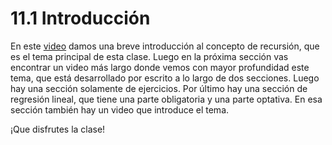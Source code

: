 # 11.1 Introducción

En este [video](https://youtu.be/7Vt8s0hz9go) damos una breve introducción al concepto de recursión, que es el tema principal de esta clase. Luego en la próxima sección vas encontrar un video más largo donde vemos con mayor profundidad este tema, que está desarrollado por escrito a lo largo de dos secciones. Luego hay una sección solamente de ejercicios. Por último hay una sección de regresión lineal, que tiene una parte obligatoria y una parte optativa. En esa sección también hay un video que introduce el tema.

¡Que disfrutes la clase!


